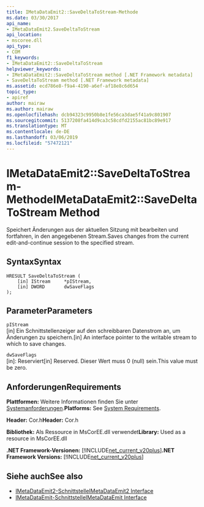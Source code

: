 ```yaml
---
title: IMetaDataEmit2::SaveDeltaToStream-Methode
ms.date: 03/30/2017
api_name:
- IMetaDataEmit2.SaveDeltaToStream
api_location:
- mscoree.dll
api_type:
- COM
f1_keywords:
- IMetaDataEmit2::SaveDeltaToStream
helpviewer_keywords:
- IMetaDataEmit2::SaveDeltaToStream method [.NET Framework metadata]
- SaveDeltaToStream method [.NET Framework metadata]
ms.assetid: ecd786e8-f9a4-4190-a6ef-af18e8c6d654
topic_type:
- apiref
author: mairaw
ms.author: mairaw
ms.openlocfilehash: dcb94323c9950b8e1fe56ca3dae5f41a9c801907
ms.sourcegitcommit: 5137208fa414d9ca3c58cdfd2155ac81bc89e917
ms.translationtype: MT
ms.contentlocale: de-DE
ms.lasthandoff: 03/06/2019
ms.locfileid: "57472121"
---
```

# <a name="imetadataemit2savedeltatostream-method"></a><span data-ttu-id="b42bc-102">IMetaDataEmit2::SaveDeltaToStream-Methode</span><span class="sxs-lookup"><span data-stu-id="b42bc-102">IMetaDataEmit2::SaveDeltaToStream Method</span></span>
<span data-ttu-id="b42bc-103">Speichert Änderungen aus der aktuellen Sitzung mit bearbeiten und fortfahren, in den angegebenen Stream.</span><span class="sxs-lookup"><span data-stu-id="b42bc-103">Saves changes from the current edit-and-continue session to the specified stream.</span></span>  
  
## <a name="syntax"></a><span data-ttu-id="b42bc-104">Syntax</span><span class="sxs-lookup"><span data-stu-id="b42bc-104">Syntax</span></span>  
  
```  
HRESULT SaveDeltaToStream (  
    [in] IStream     *pIStream,   
    [in] DWORD       dwSaveFlags  
);  
```  
  
## <a name="parameters"></a><span data-ttu-id="b42bc-105">Parameter</span><span class="sxs-lookup"><span data-stu-id="b42bc-105">Parameters</span></span>  
 `pIStream`  
 <span data-ttu-id="b42bc-106">[in] Ein Schnittstellenzeiger auf den schreibbaren Datenstrom an, um Änderungen zu speichern.</span><span class="sxs-lookup"><span data-stu-id="b42bc-106">[in] An interface pointer to the writable stream to which to save changes.</span></span>  
  
 `dwSaveFlags`  
 <span data-ttu-id="b42bc-107">[in]: Reserviert</span><span class="sxs-lookup"><span data-stu-id="b42bc-107">[in] Reserved.</span></span> <span data-ttu-id="b42bc-108">Dieser Wert muss 0 (null) sein.</span><span class="sxs-lookup"><span data-stu-id="b42bc-108">This value must be zero.</span></span>  
  
## <a name="requirements"></a><span data-ttu-id="b42bc-109">Anforderungen</span><span class="sxs-lookup"><span data-stu-id="b42bc-109">Requirements</span></span>  
 <span data-ttu-id="b42bc-110">**Plattformen:** Weitere Informationen finden Sie unter [Systemanforderungen](../../../../docs/framework/get-started/system-requirements.md).</span><span class="sxs-lookup"><span data-stu-id="b42bc-110">**Platforms:** See [System Requirements](../../../../docs/framework/get-started/system-requirements.md).</span></span>  
  
 <span data-ttu-id="b42bc-111">**Header:** Cor.h</span><span class="sxs-lookup"><span data-stu-id="b42bc-111">**Header:** Cor.h</span></span>  
  
 <span data-ttu-id="b42bc-112">**Bibliothek:** Als Ressource in MsCorEE.dll verwendet</span><span class="sxs-lookup"><span data-stu-id="b42bc-112">**Library:** Used as a resource in MsCorEE.dll</span></span>  
  
 <span data-ttu-id="b42bc-113">**.NET Framework-Versionen:** [!INCLUDE[net_current_v20plus](../../../../includes/net-current-v20plus-md.md)]</span><span class="sxs-lookup"><span data-stu-id="b42bc-113">**.NET Framework Versions:** [!INCLUDE[net_current_v20plus](../../../../includes/net-current-v20plus-md.md)]</span></span>  
  
## <a name="see-also"></a><span data-ttu-id="b42bc-114">Siehe auch</span><span class="sxs-lookup"><span data-stu-id="b42bc-114">See also</span></span>
- [<span data-ttu-id="b42bc-115">IMetaDataEmit2-Schnittstelle</span><span class="sxs-lookup"><span data-stu-id="b42bc-115">IMetaDataEmit2 Interface</span></span>](../../../../docs/framework/unmanaged-api/metadata/imetadataemit2-interface.md)
- [<span data-ttu-id="b42bc-116">IMetaDataEmit-Schnittstelle</span><span class="sxs-lookup"><span data-stu-id="b42bc-116">IMetaDataEmit Interface</span></span>](../../../../docs/framework/unmanaged-api/metadata/imetadataemit-interface.md)
